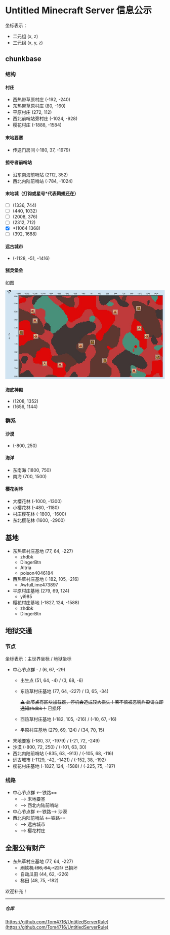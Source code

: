 # Untitled Minecraft Server 信息公示

坐标表示：

- 二元组 (x, z)
- 三元组 (x, y, z)

## chunkbase

### 结构

#### 村庄

- 西热带草原村庄 (-192, -240)
- 东热带草原村庄 (80, -160)
- 平原村庄 (272, 112)
- 西北前哨站旁村庄 (-1024, -928)
- 樱花村庄 (-1888, -1584)

#### 末地要塞

- 传送门房间 (-180, 37, -1979)

#### 掠夺者前哨站

- 沿东南海前哨站 (2112, 352)
- 西北内陆前哨站 (-784, -1024)

#### 末地城（打钩或星号*代表鞘翅还在）

- [ ] (1336, 744)
- [ ] (440, 1032)
- [ ] (2008, 376)
- [ ] (2312, 712)
- [x] *(1064 1368)
- [ ] (392, 1688)

#### 远古城市

- (-1128, -51, -1416)

#### 猪灵堡垒

如图

![](assets/猪灵堡垒.png "猪灵堡垒")

#### 海底神殿

- (1208, 1352)
- (1656, 1144)

### 群系

#### 沙漠

- (-800, 250)

#### 海洋

- 东南海 (1800, 750)
- 南海 (700, 1500)

#### 樱花树林

- 大樱花林 (-1000, -1300)
- 小樱花林 (-480, -1180)
- 村庄樱花林 (-1800, -1600)
- 东北樱花林 (1600, -2900)

## 基地

- 东热草村庄基地 (77, 64, -227)
    - zhdbk
    - DingerBtn
    - Altria
    - poison4046184
- 西热草村庄基地 (-182, 105, -216)
    - AwfulLime473897
- 平原村庄基地 (279, 69, 124)
    - yi985
- 樱花村庄基地 (-1827, 124, -1588)
    - zhdbk
    - DingerBtn

## 地狱交通

### 节点

坐标表示：主世界坐标 / 地狱坐标

- 中心节点群 - / (6, 67, -29)
    - 出生点 (51, 64, -4) / (3, 68, -6)
    - 东热草村庄基地 (77, 64, -227) / (3, 65, -34)

      ~~:warning: 此节点有区块加载器，停机会造成较大损失！若不慎被恶魂炸毁请立即通知zhdbk！~~ 已损坏
    - 西热草村庄基地 (-182, 105, -216) / (-10, 67, -16)
    - 平原村庄基地 (279, 69, 124) / (34, 70, 15)
- 末地要塞 (-180, 37, -1979) / (-21, 72, -249)
- 沙漠 (-800, 72, 250) / (-101, 63, 30)
- 西北内陆前哨站 (-835, 63, -913) / (-105, 68, -116)
- 远古城市 (-1129, -42, -1421) / (-152, 38, -192)
- 樱花村庄基地 (-1827, 124, -1588) / (-225, 75, -197)

### 线路

- 中心节点群 <--铁路==
    - --> 末地要塞
    - --> 西北内陆前哨站
- 中心节点群 <--铁路--> 沙漠
- 西北内陆前哨站 <--铁路==
    - --> 远古城市
    - --> 樱花村庄

## 全服公有财产

- 东热草村庄基地 (77, 64, -227)
    - ~~刷铁机 (66, 64, -221)~~ 已损坏
    - 自动瓜田 (44, 62, -226)
    - 梯田 (48, 75, -182)

欢迎补充！

---

##### 仓库

[https://github.com/Tom4716/UntitledServerRule](https://github.com/Tom4716/UntitledServerRule)
